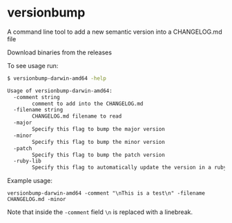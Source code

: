 # versionbump
A command line tool to add a new semantic version into a CHANGELOG.md file

Download binaries from the releases

To see usage run:

```bash
$ versionbump-darwin-amd64 -help

Usage of versionbump-darwin-amd64:
  -comment string
    	comment to add into the CHANGELOG.md
  -filename string
    	CHANGELOG.md filename to read
  -major
    	Specify this flag to bump the major version
  -minor
    	Specify this flag to bump the minor version
  -patch
    	Specify this flag to bump the patch version
  -ruby-lib
    	Specify this flag to automatically update the version in a ruby lib version file 'lib/*/version.rb' (default true)
```

Example usage:

`versionbump-darwin-amd64 -comment "\nThis is a test\n" -filename CHANGELOG.md -minor`

Note that inside the `-comment` field `\n` is replaced with a linebreak.
